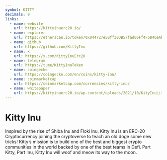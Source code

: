 ```yaml
---
symbol: KITTY
decimals: 9
links:
  - name: website
    url: https://kittyinuerc20.io/
  - name: explorer
    url: https://etherscan.io/token/0x044727e50ff30DB57fad06Ff4F5846eAb5eA52a2
  - name: github
    url: https://github.com/KittyInu
  - name: x
    url: https://x.com/KittyInuErc20
  - name: telegram
    url: https://t.me/KittyInuToken
  - name: coingecko
    url: https://coingecko.com/en/coins/kitty-inu/
  - name: coinmarketcap
    url: https://coinmarketcap.com/currencies/kitty-inu/
  - name: whitepaper
    url: https://kittyinuerc20.io/wp-content/uploads/2021/10/KityInuLitepaper.pdf
---
```


# Kitty Inu

Inspired by the rise of Shiba Inu and Floki Inu, Kitty Inu is an ERC-20 Cryptocurrency joining the cryptoverse to teach an old doge some new tricks! Kitty’s mission is to build one of the best and biggest crypto communities in the world backed by one of the best teams in Defi. Part Kitty, Part Inu, Kitty Inu will woof and meow its way to the moon.
